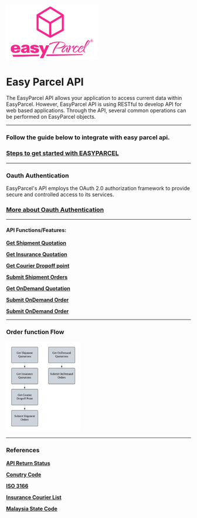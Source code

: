 <img src="pictures/EasyParcel-TransparentSquare-md.png" alt="Logo" style="width:250px; margin:0; padding:0;">

# Easy Parcel API  

 
The EasyParcel API allows your application to access current data within EasyParcel. However, EasyParcel API is using RESTful to develop API for web based applications. Through the API, several common operations can be performed on EasyParcel objects.

---

### Follow the guide below to integrate with easy parcel api.

### [Steps to get started with EASYPARCEL](Get%20started%20with%20EASY%20PARCEL%20OPEN%20API.md)

---
### Oauth Authentication

EasyParcel's API employs the OAuth 2.0 authorization framework to provide secure and controlled access to its services.

### [More about Oauth Authentication](Oauth/Oauth%20Authentication.md)
---
#### API Functions/Features:

**[Get Shipment Quotation](Features%20/Get%20Shipment%20Quotation.md)**

**[Get Insurance Quotation](Features%20/Get%20Insurance%20Quotation.md)**

**[Get Courier Dropoff point](Features%20/Get%20Courier%20Dropoff%20point.md)**

**[Submit Shipment Orders](Features%20/Submit%20Shipment%20Orders.md)**

**[Get OnDemand Quotation](Features%20/Get%20OnDemand%20Quotation)**

**[Submit OnDemand Order](Features%20/Submit%20OnDemand%20Order)**

**[Submit OnDemand Order](Features%20/Get%20Wallet.md)**

---

### Order function Flow
<img src="pictures/Flow%20Chart.png" alt="Flow Chart" style="width:40%; margin:0; padding:0;">

---

### References

**[API Return Status](References/API%20Return%20Status.md)**

**[Conutry Code](References/Country%20Code.md)**

**[ISO 3166](References/ISO%203166.md)**

**[Insurance Courier List](References/Insurance%20Courier%20List.md)**

**[Malaysia State Code](References/Malaysia%20State%20Code.md)**

